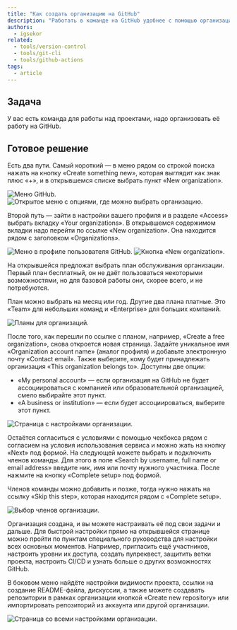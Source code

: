 ```yaml
---
title: "Как создать организацию на GitHub"
description: "Работать в команде на GitHub удобнее с помощью организации."
authors:
  - igsekor
related:
  - tools/version-control
  - tools/git-cli
  - tools/github-actions
tags:
  - article
---
```


## Задача

У вас есть команда для работы над проектами, надо организовать её работу на GitHub.

## Готовое решение

Есть два пути. Самый короткий — в меню рядом со строкой поиска нажать на кнопку «Create something new», которая выглядит как знак плюс «+», и в открывшемся списке выбрать пункт «New organization».

![Меню GitHub.](images/top-user-menu.png)
![Открытое меню с опциями, где можно выбрать организацию.](images/new-organization-by-plus.png)

Второй путь — зайти в настройки вашего профиля и в разделе «Access» выбрать вкладку «Your organizations». В открывшемся содержимом вкладки надо перейти по ссылке «New organization». Она находится рядом с заголовком «Organizations».

![Меню в профиле пользователя GitHub.](images/your-organizations.png)
![Кнопка «New organization».](images/new-organization-by-page.png)

На открывшейся предложат выбрать план обслуживания организации. Первый план бесплатный, он не даёт пользоваться некоторыми возможностями, но для базовой работы они, скорее всего, и не потребуются.

План можно выбрать на месяц или год. Другие два плана платные. Это «Team» для небольших команд и «Enterprise» для больших компаний.

![Планы для организаций.](images/choose-your-plan.png)

После того, как перешли по ссылке с планом, например, «Create a free organization», снова откроется новая страница. Задайте уникальное имя «Organization account name» (аналог профиля) и добавьте электронную почту «Contact email». Также выберите, кому будет принадлежать организация «This organization belongs to». Доступны две опции:

- «My personal account» — если организация на GitHub не будет ассоциироваться с компанией или образовательной организацией, смело выбирайте этот пункт.
- «A business or institution» — если будет ассоциироваться, выберите этот пункт.

![Страница с настройками организации.](images/setup-organization-first-step.png)

Остаётся согласиться с условиями с помощью чекбокса рядом с согласием на условия использования сервиса и можно жать на кнопку «Next» под формой. На следующей можете выбрать и подключить членов команды. Для этого в поле «Search by username, full name or email address» введите ник, имя или почту нужного участника. После нажмите на кнопку «Complete setup» под формой.

Членов команды можно добавить и позже, тогда нужно нажать на ссылку «Skip this step», которая находится рядом с «Complete setup».

![Выбор членов организации.](images/setup-organization-second-step.png)

Организация создана, и вы можете настраивать её под свои задачи и дальше. Для быстрой настройки прямо на открывшейся странице можно пройти по пунктам специального руководства для настройки всех основных моментов. Например, пригласить ещё участников, настроить уровни их доступа, создать пулреквест, защитить ветки проекта, настроить CI/CD и узнать больше о других возможностях GitHub.

В боковом меню найдёте настройки видимости проекта, ссылки на создание README-файла, дискуссии, а также можете создавать репозитории в рамках организации кнопкой «Create new repository» или импортировать репозиторий из аккаунта или другой организации.

![Страница со всеми настройками организации.](images/new-organization-page.png)
